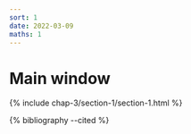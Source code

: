 ```yaml
---
sort: 1
date: 2022-03-09
maths: 1
---
```


# Main window

{% include chap-3/section-1/section-1.html %}

{% bibliography --cited %}
